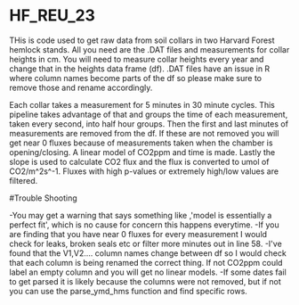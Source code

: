 # HF_REU_23
THis is code used to get raw data from soil collars in two Harvard Forest hemlock stands. All you need are the .DAT files and measurements for collar heights in cm. 
You will need to measure collar heights every year and change that in the heights data frame (df).
.DAT files have an issue in R where column names become parts of the df so please make sure to remove those and rename accordingly. 

Each collar takes a measurement for 5 minutes in 30 minute cycles. This pipeline takes advantage of that and groups the time of each measurement, taken every second, into half hour groups. 
Then the first and last minutes of measurements are removed from the df. If these are not removed you will get near 0 fluxes because of measurements taken when the chamber is opening/closing. 
A linear model of CO2ppm and time is made. Lastly the slope is used to calculate CO2 flux and the flux is converted to umol of CO2/m^2s^-1. Fluxes with high p-values or extremely high/low values are filtered.

#Trouble Shooting

-You may get a warning that says something like ,'model is essentially a perfect fit', which is no cause for concern this happens everytime. 
-If you are finding that you have near 0 fluxes for every measurement I would check for leaks, broken seals etc or filter more minutes out in line 58.
-I've found that the V1,V2.... column names change between df so I would check that each column is being renamed the correct thing. If not CO2ppm could label an empty column and you will get no linear models. 
-If some dates fail to get parsed it is likely because the columns were not removed, but if not you can use the parse_ymd_hms function and find specific rows. 


